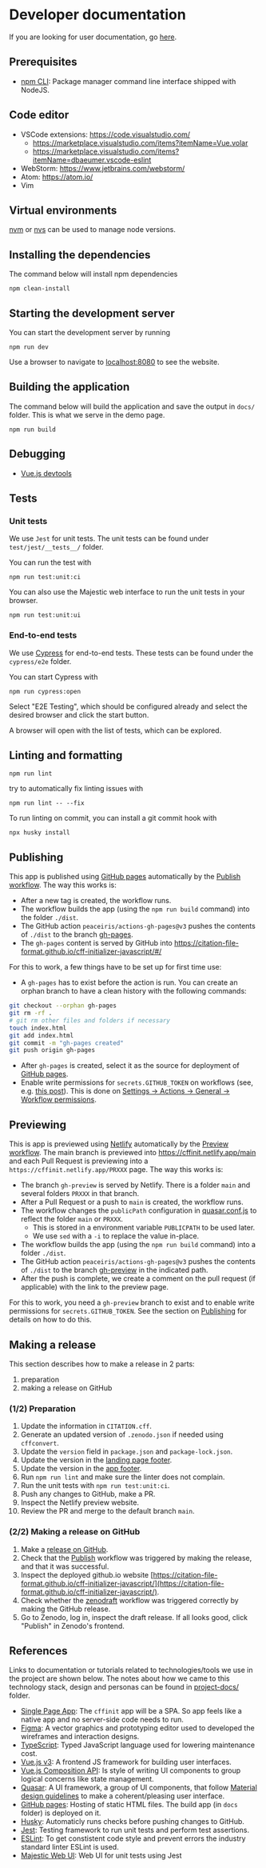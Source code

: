 # Developer documentation

If you are looking for user documentation, go [here](README.md).

## Prerequisites

- [npm CLI](https://docs.npmjs.com/cli/v7): Package manager command line interface shipped with NodeJS.

## Code editor

- VSCode extensions: https://code.visualstudio.com/
  - https://marketplace.visualstudio.com/items?itemName=Vue.volar
  - https://marketplace.visualstudio.com/items?itemName=dbaeumer.vscode-eslint
- WebStorm: https://www.jetbrains.com/webstorm/
- Atom: https://atom.io/
- Vim

## Virtual environments

[nvm](https://github.com/nvm-sh/nvm) or [nvs](https://github.com/jasongin/nvs) can be used to manage node versions.

## Installing the dependencies

The command below will install npm dependencies

```shell
npm clean-install
```

## Starting the development server

You can start the development server by running

```shell
npm run dev
```

Use a browser to navigate to [localhost:8080](http://localhost:8080/) to see the website.

## Building the application

The command below will build the application and save the output in `docs/` folder. This is what we serve in the demo page.

```shell
npm run build
```

## Debugging

- [Vue.js devtools](https://chrome.google.com/webstore/detail/vuejs-devtools/nhdogjmejiglipccpnnnanhbledajbpd)

## Tests

### Unit tests

We use `Jest` for unit tests. The unit tests can be found under `test/jest/__tests__/` folder.

You can run the test with

```shell
npm run test:unit:ci
```

You can also use the Majestic web interface to run the unit tests in your browser.

```shell
npm run test:unit:ui
```

### End-to-end tests

We use [Cypress](https://cypress.io) for end-to-end tests. These tests can be found under the `cypress/e2e` folder.

You can start Cypress with

```shell
npm run cypress:open
```

Select "E2E Testing", which should be configured already and select the desired browser and click the start button.

A browser will open with the list of tests, which can be explored.

## Linting and formatting

```shell
npm run lint
```

try to automatically fix linting issues with

```shell
npm run lint -- --fix
```

To run linting on commit, you can install a git commit hook with

```shell
npx husky install
```

## Publishing

This app is published using [GitHub pages](https://github.com/citation-file-format/cff-initializer-javascript/settings/pages) automatically by the [Publish workflow](.github/workflows/publish.yml).
The way this works is:

- After a new tag is created, the workflow runs.
- The workflow builds the app (using the `npm run build` command) into the folder `./dist`.
- The GitHub action `peaceiris/actions-gh-pages@v3` pushes the contents of `./dist` to the branch [gh-pages](https://github.com/citation-file-format/cff-initializer-javascript/tree/gh-pages).
- The `gh-pages` content is served by GitHub into <https://citation-file-format.github.io/cff-initializer-javascript/#/>

For this to work, a few things have to be set up for first time use:

- A `gh-pages` has to exist before the action is run. You can create an orphan branch to have a clean history with the following commands:

```bash
git checkout --orphan gh-pages
git rm -rf .
# git rm other files and folders if necessary
touch index.html
git add index.html
git commit -m "gh-pages created"
git push origin gh-pages
```

- After `gh-pages` is created, select it as the source for deployment of [GitHub pages](https://github.com/citation-file-format/cff-initializer-javascript/settings/pages).
- Enable write permissions for `secrets.GITHUB_TOKEN` on workflows (see, e.g. [this post](https://github.com/peaceiris/actions-gh-pages/issues/744#issuecomment-1119685318)). This is done on [Settings -> Actions -> General -> Workflow permissions](https://github.com/citation-file-format/cff-initializer-javascript/settings/actions).

## Previewing

This is app is previewed using [Netlify](https://netlify.com) automatically by the [Preview workflow](.github/workflows/preview.yml).
The main branch is previewed into <https://cffinit.netlify.app/main> and each Pull Request is previewing into a `https://cffinit.netlify.app/PRXXX` page.
The way this works is:

- The branch `gh-preview` is served by Netlify. There is a folder `main` and several folders `PRXXX` in that branch.
- After a Pull Request or a push to `main` is created, the workflow runs.
- The workflow changes the `publicPath` configuration in [quasar.conf.js](quasar.conf.js) to reflect the folder `main` or `PRXXX`.
  - This is stored in a environment variable `PUBLICPATH` to be used later.
  - We use `sed` with a `-i` to replace the value in-place.
- The workflow builds the app (using the `npm run build` command) into a folder `./dist`.
- The GitHub action `peaceiris/actions-gh-pages@v3` pushes the contents of `./dist` to the branch [gh-preview](https://github.com/citation-file-format/cff-initializer-javascript/tree/gh-preview) in the indicated path.
- After the push is complete, we create a comment on the pull request (if applicable) with the link to the preview page.

For this to work, you need a `gh-preview` branch to exist and to enable write permissions for `secrets.GITHUB_TOKEN`.
See the section on [Publishing](#publishing) for details on how to do this.

## Making a release

This section describes how to make a release in 2 parts:

1. preparation
1. making a release on GitHub

### (1/2) Preparation

1. Update the information in `CITATION.cff`.
1. Generate an updated version of `.zenodo.json` if needed using `cffconvert`.
1. Update the `version` field in `package.json` and `package-lock.json`.
1. Update the version in the [landing page footer](src/components/LayoutLanding.vue).
1. Update the version in the [app footer](src/components/Footer.vue).
1. Run `npm run lint` and make sure the linter does not complain.
1. Run the unit tests with `npm run test:unit:ci`.
1. Push any changes to GitHub, make a PR.
1. Inspect the Netlify preview website.
1. Review the PR and merge to the default branch `main`.

### (2/2) Making a release on GitHub

1. Make a [release on GitHub](https://github.com/citation-file-format/cff-initializer-javascript/releases/new).
1. Check that the [Publish](https://github.com/citation-file-format/cff-initializer-javascript/actions/workflows/publish.yml) workflow was triggered by making the release, and that it was successful.
1. Inspect the deployed github.io website [https://citation-file-format.github.io/cff-initializer-javascript/](https://citation-file-format.github.io/cff-initializer-javascript/).
1. Check whether the [zenodraft](https://github.com/citation-file-format/cff-initializer-javascript/actions/workflows/zenodraft.yml) workflow was triggered correctly by making the GitHub release.
1. Go to Zenodo, log in, inspect the draft release. If all looks good, click "Publish" in Zenodo's frontend.

## References

Links to documentation or tutorials related to technologies/tools we use in the project are shown below. The notes about how we came to this technology stack, design and personas can be found in [project-docs/](project-docs/) folder.

- [Single Page App](https://en.wikipedia.org/wiki/Single-page_application): The `cffinit` app will be a SPA. So app feels like a native app and no server-side code needs to run.
- [Figma](https://www.figma.com/): A vector graphics and prototyping editor used to developed the wireframes and interaction designs.
- [TypeScript](https://www.typescriptlang.org/): Typed JavaScript language used for lowering maintenance cost.
- [Vue.js v3](https://v3.vuejs.org/): A frontend JS framework for building user interfaces.
- [Vue.js Composition API](https://v3.vuejs.org/guide/composition-api-introduction.html): Is style of writing UI components to group logical concerns like state management.
- [Quasar](https://quasar.dev/): A UI framework, a group of UI components, that follow [Material design guidelines](https://material.io/design) to make a coherent/pleasing user interface.
- [GitHub pages](https://pages.github.com/): Hosting of static HTML files. The build app (in `docs` folder) is deployed on it.
- [Husky](https://typicode.github.io/husky/#/): Automaticly runs checks before pushing changes to GitHub.
- [Jest](https://jestjs.io/): Testing framework to run unit tests and perform test assertions.
- [ESLint](https://eslint.org/): To get constistent code style and prevent errors the industry standard linter ESLint is used.
- [Majestic Web UI](https://github.com/Raathigesh/majestic): Web UI for unit tests using Jest
